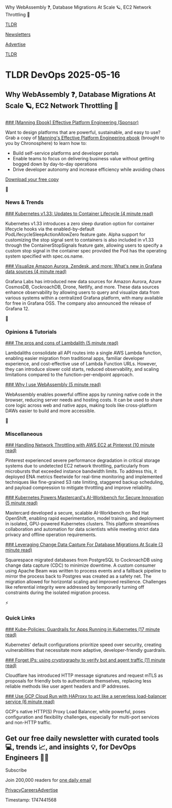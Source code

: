 Why WebAssembly ❓, Database Migrations At Scale 🪐, EC2 Network Throttling 🛜

[TLDR](/)

[Newsletters](/newsletters)

[Advertise](https://advertise.tldr.tech/)

[TLDR](/)

# TLDR DevOps 2025-05-16

## Why WebAssembly ❓, Database Migrations At Scale 🪐, EC2 Network Throttling 🛜

### 

[### [Manning Ebook] Effective Platform Engineering (Sponsor)](https://chronosphere.io/resource/effective-platform-engineering/?utm_medium=newsletter&amp;utm_source=tldr-devops&amp;utm_campaign=20250516)

Want to design platforms that are powerful, sustainable, and easy to use? Grab a copy of [Manning's Effective Platform Engineering ebook](https://chronosphere.io/resource/effective-platform-engineering/?utm_medium=newsletter&utm_source=tldr-devops&utm_campaign=20250404) (brought to you by Chronosphere) to learn how to:

* Build self-service platforms and developer portals
* Enable teams to focus on delivering business value without getting bogged down by day-to-day operations
* Drive developer autonomy and increase efficiency while avoiding chaos

[Download your free copy](https://chronosphere.io/resource/effective-platform-engineering/?utm_medium=newsletter&utm_source=tldr-devops&utm_campaign=20250516)

📱

### News & Trends

[### Kubernetes v1.33: Updates to Container Lifecycle (4 minute read)](https://kubernetes.io/blog/2025/05/14/kubernetes-v1-33-updates-to-container-lifecycle/?utm_source=tldrdevops)

Kubernetes v1.33 introduces a zero sleep duration option for container lifecycle hooks via the enabled-by-default PodLifecycleSleepActionAllowZero feature gate. Alpha support for customizing the stop signal sent to containers is also included in v1.33 through the ContainerStopSignals feature gate, allowing users to specify a custom stop signal in the container spec provided the Pod has the operating system specified with spec.os.name.

[### Visualize Amazon Aurora, Zendesk, and more: What's new in Grafana data sources (4 minute read)](https://grafana.com/blog/2025/05/14/visualize-amazon-aurora-zendesk-and-more-whats-new-in-grafana-data-sources/?utm_source=tldrdevops)

Grafana Labs has introduced new data sources for Amazon Aurora, Azure CosmosDB, CockroachDB, Drone, Netlify, and more. These data sources enhance observability by allowing users to query and visualize data from various systems within a centralized Grafana platform, with many available for free in Grafana OSS. The company also announced the release of Grafana 12.

🚀

### Opinions & Tutorials

[### The pros and cons of Lambdalith (5 minute read)](https://theburningmonk.com/2025/03/the-pros-and-cons-of-lambdalith/?utm_source=tldrdevops)

Lambdaliths consolidate all API routes into a single AWS Lambda function, enabling easier migration from traditional apps, familiar developer experience, and cost-effective use of Lambda Function URLs. However, they can introduce slower cold starts, reduced observability, and scaling limitations compared to the function-per-endpoint approach.

[### Why I use WebAssembly (5 minute read)](https://nasso.dev/blog/why-i-use-wasm?utm_source=tldrdevops)

WebAssembly enables powerful offline apps by running native code in the browser, reducing server needs and hosting costs. It can be used to share core logic across web and native apps, making tools like cross-platform DAWs easier to build and more accessible.

🎁

### Miscellaneous

[### Handling Network Throttling with AWS EC2 at Pinterest (10 minute read)](https://medium.com/@Pinterest_Engineering/handling-network-throttling-with-aws-ec2-at-pinterest-fda0efc21083?utm_source=tldrdevops)

Pinterest experienced severe performance degradation in critical storage systems due to undetected EC2 network throttling, particularly from microbursts that exceeded instance bandwidth limits. To address this, it deployed ENA metrics fleetwide for real-time monitoring and implemented techniques like fine-grained S3 rate limiting, staggered backup scheduling, and payload compression to mitigate throttling and improve reliability.

[### Kubernetes Powers Mastercard's AI-Workbench for Secure Innovation (5 minute read)](https://thenewstack.io/kubernetes-powers-mastercards-ai-workbench-for-secure-innovation/?utm_source=tldrdevops)

Mastercard developed a secure, scalable AI-Workbench on Red Hat OpenShift, enabling rapid experimentation, model training, and deployment in isolated, GPU-powered Kubernetes clusters. This platform streamlines collaboration and automation for data scientists while meeting strict data privacy and offline operation requirements.

[### Leveraging Change Data Capture For Database Migrations At Scale (3 minute read)](https://engineering.squarespace.com/blog/2025/leveraging-change-data-capture-for-database-migrations-at-scale?utm_source=tldrdevops)

Squarespace migrated databases from PostgreSQL to CockroachDB using change data capture (CDC) to minimize downtime. A custom consumer using Apache Beam was written to process events and a fallback pipeline to mirror the process back to Postgres was created as a safety net. The migration allowed for horizontal scaling and improved resilience. Challenges like referential integrity were addressed by temporarily turning off constraints during the isolated migration process.

⚡️

### Quick Links

[### Kube-Policies: Guardrails for Apps Running in Kubernetes (17 minute read)](https://developer.squareup.com/blog/kube-policies-guardrails-for-apps-running-in-kubernetes?utm_source=tldrdevops)

Kubernetes' default configurations prioritize speed over security, creating vulnerabilities that necessitate more adaptive, developer-friendly guardrails.

[### Forget IPs: using cryptography to verify bot and agent traffic (11 minute read)](https://blog.cloudflare.com/web-bot-auth/?utm_source=tldrdevops)

Cloudflare has introduced HTTP message signatures and request mTLS as proposals for friendly bots to authenticate themselves, replacing less reliable methods like user agent headers and IP addresses.

[### Use GCP Cloud Run with HAProxy to act like a serverless load-balancer service (6 minute read)](https://tantingli.medium.com/use-gcp-cloud-run-with-haproxy-to-act-like-a-serverless-load-balancer-service-0b19f1f17219?utm_source=tldrdevops)

GCP's native HTTP(S) Proxy Load Balancer, while powerful, poses configuration and flexibility challenges, especially for multi-port services and non-HTTP traffic.

## Get our free daily newsletter with curated tools 💻, trends 📈, and insights 💡, for DevOps Engineers 👨‍💻

Subscribe

Join 200,000 readers for [one daily email](/api/latest/devops)

[Privacy](/privacy)[Careers](https://jobs.ashbyhq.com/tldr.tech)[Advertise](/devops/advertise)

Timestamp: 1747441568
